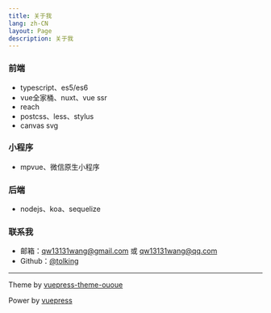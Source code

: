 ```yaml
---
title: 关于我
lang: zh-CN
layout: Page
description: 关于我
---
```


### 前端

- typescript、es5/es6
- vue全家桶、nuxt、vue ssr
- reach
- postcss、less、stylus
- canvas svg

### 小程序

- mpvue、微信原生小程序

### 后端

- nodejs、koa、sequelize

### 联系我

- 邮箱：qw13131wang@gmail.com 或 qw13131wang@qq.com
- Github：[@tolking](https://github.com/tolking)

---

Theme by [vuepress-theme-ououe](https://github.com/tolking/vuepress-theme-ououe)

Power by [vuepress](https://github.com/vuejs/vuepress)